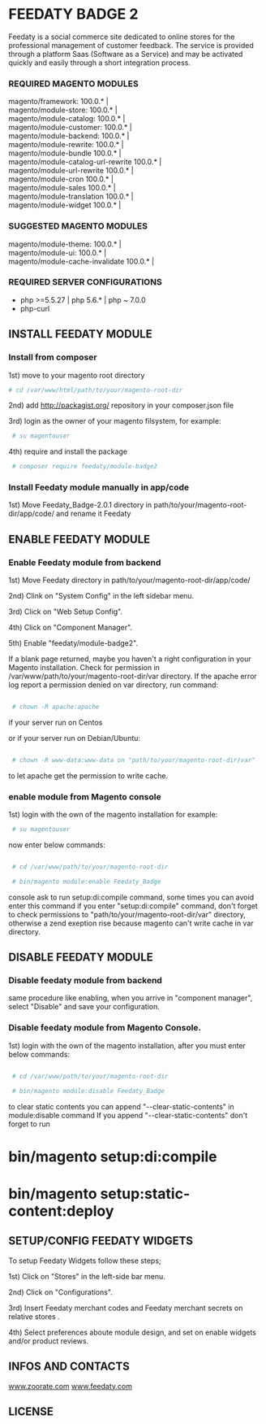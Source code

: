<h1> FEEDATY BADGE 2</h1>


Feedaty is a social commerce site dedicated to online stores for the professional management of customer feedback. 
The service is provided through a platform Saas (Software as a Service) and may be activated quickly and easily through a short integration process.

<h3>  REQUIRED MAGENTO MODULES </h3>

magento/framework: 					100.0.* | <br/>
magento/module-store: 				100.0.* | <br/>
magento/module-catalog: 			100.0.* | <br/>
magento/module-customer: 			100.0.* | <br/>
magento/module-backend: 			100.0.* | <br/>
magento/module-rewrite: 			100.0.* | <br/>
magento/module-bundle				100.0.* | <br/>
magento/module-catalog-url-rewrite	100.0.* | <br/>
magento/module-url-rewrite 			100.0.* | <br/>
magento/module-cron					100.0.* | <br/>
magento/module-sales				100.0.* | <br/>
magento/module-translation			100.0.* | <br/>
magento/module-widget				100.0.* | <br/>

<h3>  SUGGESTED MAGENTO MODULES </h3>

magento/module-theme: 				100.0.* | <br/>
magento/module-ui: 					100.0.* | <br/>
magento/module-cache-invalidate		100.0.* | <br/>

<h3> REQUIRED SERVER CONFIGURATIONS </h3>

- php >=5.5.27 | php 5.6.* | php ~ 7.0.0
- php-curl 


<h2> INSTALL FEEDATY MODULE </h2>


<h3> Install from composer </h3>

1st) move to your magento root directory
 ```bash
 # cd /var/www/html/path/to/your/magento-root-dir

```

2nd) add http://packagist.org/ repository in your composer.json file

3rd) login as the owner of your magento filsystem, for example:
```bash
 # su magentouser
```
4th) require and install the package

```bash
 # composer require feedaty/module-badge2

```
 
<h3> Install Feedaty module manually in app/code </h3>

1st) Move Feedaty_Badge-2.0.1 directory in path/to/your/magento-root-dir/app/code/ and rename it Feedaty


<h2> ENABLE FEEDATY MODULE </h2>


<h3> Enable Feedaty module from backend </h3>

1st) Move Feedaty directory in path/to/your/magento-root-dir/app/code/

2nd) Clink on "System Config" in the left sidebar menu.

3rd) Click on "Web Setup Config".

4th) Click on "Component Manager".

5th) Enable "feedaty/module-badge2".

If a blank page returned, maybe you haven't a right configuration in your
Magento installation.
Check for permission in /var/www/path/to/your/magento-root-dir/var directory.
If the apache error log report a permission denied on var 
directory, run command:

```bash

 # chown -R apache:apache 

```
if your server run on Centos

or if your server run on Debian/Ubuntu:

```bash

 # chown -R www-data:www-data on "path/to/your/magento-root-dir/var"

```

 to let apache get the permission to write cache.

<h3> enable module from Magento console </h3>
1st) login with the own of the magento installation for example:

```bash
 # su magentouser
```

now enter below commands:

```bash

 # cd /var/www/path/to/your/magento-root-dir

 # bin/magento module:enable Feedaty_Badge

```
 console ask to run setup:di:compile command, some times you can avoid enter this command
 if you enter "setup:di:compile" command, don't forget to check permissions to 
 "path/to/your/magento-root-dir/var" directory, otherwise a zend exeption rise
 because magento can't write cache in var directory.


<h2> DISABLE FEEDATY MODULE </h2>


<h3> Disable feedaty module from backend</h3>

same procedure like enabling, when you arrive in "component manager", select "Disable" and save your configuration.

<h3> Disable feedaty module from Magento Console. </h3>

1st) login with the own of the magento installation, after you must enter below commands:
```bash

 # cd /var/www/path/to/your/magento-root-dir

 # bin/magento module:disable Feedaty_Badge

```

to clear static contents you can append "--clear-static-contents" in module:disable command
If you append "--clear-static-contents" don't forget to run

 # bin/magento setup:di:compile
 # bin/magento setup:static-content:deploy


<h2> SETUP/CONFIG FEEDATY WIDGETS </h2>


To setup Feedaty Widgets follow these steps;

1st) Click on "Stores" in the left-side bar menu.

2nd) Click on "Configurations".

3rd) Insert Feedaty merchant codes and Feedaty merchant secrets on relative stores .

4th) Select preferences aboute module design, and set on enable widgets and/or product reviews.


<h2> INFOS AND CONTACTS </h2>

www.zoorate.com
www.feedaty.com

<h2> LICENSE </h2>


